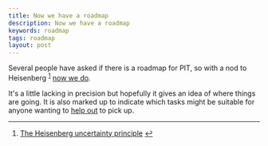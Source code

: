 ```yaml
---
title: Now we have a roadmap
description: Now we have a roadmap
keywords: roadmap
tags: roadmap
layout: post
---
```


Several people have asked if there is a roadmap for PIT, so with a nod to Heisenberg <sup id="fnref1">[1](#fn1)</sup> [now we do](/roadmap/).

<!-- more -->

It's a little lacking in precision but hopefully it gives an idea of where things are going. It is also marked up to indicate which tasks might
be suitable for anyone wanting to [help out](/how_to_help) to pick up.

<hr/>

1. <a name="fn1" id="fn1"></a> [The Heisenberg uncertainty principle](http://en.wikipedia.org/wiki/Uncertainty_principle)
  [↩](#fnref1)






